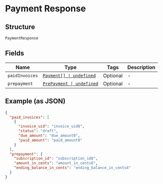 
# Payment Response

## Structure

`PaymentResponse`

## Fields

| Name | Type | Tags | Description |
|  --- | --- | --- | --- |
| `paidInvoices` | [`Payment[] \| undefined`](../../doc/models/payment.md) | Optional | - |
| `prepayment` | [`PrePayment \| undefined`](../../doc/models/pre-payment.md) | Optional | - |

## Example (as JSON)

```json
{
  "paid_invoices": [
    {
      "invoice_uid": "invoice_uid8",
      "status": "draft",
      "due_amount": "due_amount0",
      "paid_amount": "paid_amount0"
    }
  ],
  "prepayment": {
    "subscription_id": "subscription_id8",
    "amount_in_cents": "amount_in_cents6",
    "ending_balance_in_cents": "ending_balance_in_cents4"
  }
}
```

